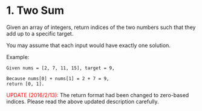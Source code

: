 # 1. Two Sum

Given an array of integers, return indices of the two numbers such that they add up to a specific target.

You may assume that each input would have exactly one solution.

Example:
```
Given nums = [2, 7, 11, 15], target = 9,

Because nums[0] + nums[1] = 2 + 7 = 9,
return [0, 1].
```
<font color='red'>UPDATE (2016/2/13):</font>
The return format had been changed to zero-based indices. Please read the above updated description carefully.